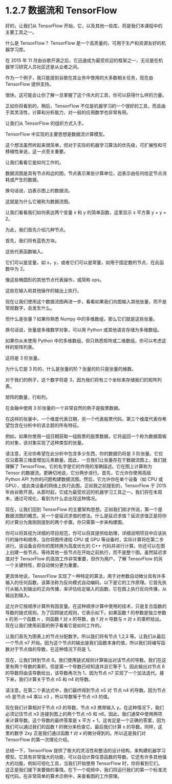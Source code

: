 # 1.2.7 数据流和 TensorFlow

好的，让我们从 TensorFlow 开始，它，以及其他一些库，将是我们本课程中的主要工具之一。

什么是 TensorFlow？ TensorFlow 是一个高质量的，可用于生产和资源友好的机器学习库。

在 2015 年 11 月由谷歌开源之后，它迅速成为最受欢迎的框架之一，无论是在机器学习研究人员社区还是从业者之间。

作为一个例子，我只能提到谷歌在其业务中使用的大多数相关任务，现在由 TensorFlow 提供支持。

很快，这可能会让你了解一旦掌握了这个伟大的工具，你可以获得什么样的力量。

正如你将看到的，稍后，TensorFlow 不仅是机器学习的一个很好的工具，而且由于其灵活性，计算和分析能力，对一般的应用数学也非常有用。

让我们从 TensorFlow 的组织方式入手。

TensorFlow 中实现的主要思想是数据流计算模型。

这个想法虽然听起来很简单，但对于实际的机器学习算法的优先级，可扩展性和可移植性来说，这一点至关重要。

让我们看看它是如何工作的。

数据流图是具有节点和边的图，节点表示某些计算单位，边表示由任何给定节点消耗或产生的数据。

换句话说，边表示图上的数据流。

这就是为什么它被称为数据流图。

让我们看看我们如何表达两个变量 x 和 y 的简单函数，这里显示 x 平方乘 y + y + 2。

为此，我们首先介绍几种节点。

首先，我们将有蓝色方块。

这些代表函数输入。

它们可以是变量，如 x，y，或者它们可以是常量，如用于固定数的节点，在此函数中为 2。

像这些椭圆形的其他节点代表操作，或简称 ops。

这些在输入和其他操作的输出上执行。

现在让我们使用这个数据流图再进一步，看看如果我们向图输入其他张量，而不是常规数字，会发生什么。

但什么是张量？如果你熟悉 Numpy 中的多维数组，那么它们就是这些张量。

换句话说，张量是多维数学对象，可以用 Python 或其他语言存储为多维数组。

如果你从未使用 Python 中的多维数组，但只熟悉矩阵或二维数组，你可以考虑这样的矩阵列表。

这将是 3 阶张量。

为什么它是 3 阶的，什么是张量的阶？张量的阶只是张量的维数。

对于我们的例子，这个数字将是 3，因为我们将有三个坐标来存储我们的矩阵列表。

矩阵的数量，行和列。

在金融中使用 3 阶张量的一个非常自然的例子是股票数据。

在这样的张量中，一个维度代表日期，另一个代表股票代码，第三个维度代表你希望包含在分析中的该主题的所有特征。

例如，如果你使用一组日期获取一组股票的股票数据，它将返回一个称为数据面板的对象，该对象实现了这种类型的张量。

请注意，无论你希望在此分析中包含多少东西，你的数据仍将是 3 阶张量。它仅仅沿着第三维度增加元素数量。因此，一旦我们让张量存在于数据流图上，我们就理解了 TensorFlow。它的名字是它的作用的准确描述。它在图上计算称为 Tensor 的数据流。更确切地说，它分两步进行。首先，它允许你使用高级 Python API 为你的问题构建数据流图。然后，它允许你在单个设备（如 CPU 或 GPU），或此类设备的网络上执行此图。正如我之前提到的，TensorFlow 于 2015 年由谷歌开源。从那时起，它成为最受欢迎的机器学习工具之一。我们将在本周末，通过可视化，看到为什么会出现这种情况。

现在，让我们回到 TensorFlow 的主要架构思想。正如我们刚才所说，第一个是数据流图的概念。另一个是延迟求值的想法。什么是延迟求值？延迟求值正是将你的计算分为我刚刚提到的两个步骤。你只需第一步来构建图。

你可以将其视为详细的项目规范，你可以将其提供给助理，详细说明项目中应该执行的操作和顺序。当你将图传递给 CPU 或 GPU 等设备时，实际计算将在第二步进行。该设备会将你的图转换为高度优化的 C++ 代码并进行计算。你还可以在图上创建一些节点。等待其他一些节点在开始之前执行，而不是整个图。虽然延迟求值对于 TensorFlow 的高效工作非常重要，但作为用户，了解 TensorFlow 的另一个关键特性，即自动微分更为重要。

更具体地说，TensorFlow 实现了一种特定的算法，用于对参数自动微分具有许多输入的任何函数。该算法称为反向模式自动编码，以下是它的工作原理。它首先执行从输入到输出的正向传播，来评估给定输入的函数。它在图上执行反向传播，从输出到输入。

这允许它按顺序计算所有因变量。在这种顺序计算中使用的技术，只是复合函数的导数的链式规则。为了回顾链式规则，它表示如下。如果函数 f 的参数是独立参数 x 的另一个函数 n ，则函数 f 对 x 的导数，由 f 对 n 导数与 n 对 x 的乘积给出。现在让我们使用前面的例子看看它是如何工作的。

让我们首先为图表上的节点分配数字。所以我们将有节点 1,2,3 等。让我们从最后一个节点 n7 开始。因为这个节点的输出是我们函数本身的值，所以我们将编写函数对于节点值的导数，在这种情况下将是 1。

现在，让我们转到节点 6。我们使用链式规则计算输出对该节点的导数。我们在这里有两个导数的乘积，但是第一个导数已经知道并且它等于 1。因此输出对节点 6 的导数将由该导数给出，该导数再次为 1，因为节点 n7 实现了一个加法迭代。接下来，我们计算关于节点 n5 和 n4 的导数。

请注意，在第二个表达式中，我们最终得到节点 n5 对 节点 n4 的导数。因为节点 n5 是节点 n4 乘以 n3 ，所以导数等于节点 n3 的值。

现在我们计算相对于节点 n3 的导数，节点 n3 携带输入 y。在这种情况下，我们必须记住节点 n3 连接到图上的两个节点 n5 和 n6。因此，我们通常中使用两项来计算导数。这个导数的最终答案是 x 平方 + 1，这肯定是一个正确的答案，因为我们可以通过我们的函数 f 的微分来检查它。最后我们计算 x 的导数。同样，这里的数字 2xy 正是我们通过函数 f 对 x 的微分得到的。所以这是我们对 TensorFlow 的第一次理论介绍。

总结一下，TensorFlow 提供了极大的灵活性和整洁的设计结构，来构建机器学习模型。它具有非常强大的功能，可以自动计算任意函数的导数。它还有许多其他强大的功能，例如可视化工具，当我们开始使用 TensorFlow 时，你将看到它们。这正是我们接下来要做的事情。在下一个视频中，我们将运行我们的第一个标准流程代码，在非常简单的算术示例中，来查看图的工作原理。